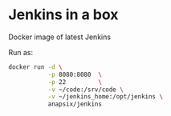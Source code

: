 Jenkins in a box
================
Docker image of latest Jenkins

Run as:
```bash
docker run -d \
           -p 8080:8080  \
           -p 22         \
           -v ~/code:/srv/code \
           -v ~/jenkins_home:/opt/jenkins \
           anapsix/jenkins
```
